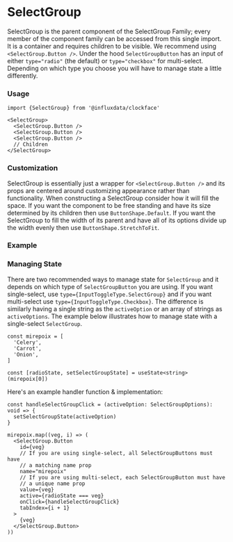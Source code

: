 # SelectGroup

SelectGroup is the parent component of the SelectGroup Family; every member of the component family can be accessed from this single import. It is a container and requires children to be visible. We recommend using `<SelectGroup.Button />`. Under the hood `SelectGroupButton` has an input of either `type="radio"` (the default) or `type="checkbox"` for multi-select. Depending on which type you choose you will have to manage state a little differently.

### Usage
```tsx
import {SelectGroup} from '@influxdata/clockface'
```
```tsx
<SelectGroup>
  <SelectGroup.Button />
  <SelectGroup.Button />
  <SelectGroup.Button />
  // Children
</SelectGroup>
```

### Customization

SelectGroup is essentially just a wrapper for `<SelectGroup.Button />` and its props are centered around customizing appearance rather than functionality. When constructing a SelectGroup consider how it will fill the space. If you want the component to be free standing and have its size determined by its children then use `ButtonShape.Default`. If you want the SelectGroup to fill the width of its parent and have all of its options divide up the width evenly then use `ButtonShape.StretchToFit`.

### Example
<!-- STORY -->

### Managing State

There are two recommended ways to manage state for `SelectGroup` and it depends on which type of `SelectGroupButton` you are using. If you want single-select, use `type={InputToggleType.SelectGroup}` and if you want multi-select use `type={InputToggleType.Checkbox}`. The difference is similarly having a single string as the `activeOption` or an array of strings as `activeOptions`. The example below illustrates how to manage state with a single-select `SelectGroup`.

```tsx
const mirepoix = [
  'Celery',
  'Carrot',
  'Onion',
]
```
```tsx
const [radioState, setSelectGroupState] = useState<string>(mirepoix[0])
```

Here's an example handler function & implementation:

```tsx
const handleSelectGroupClick = (activeOption: SelectGroupOptions): void => {
  setSelectGroupState(activeOption)
}
```
```tsx
mirepoix.map((veg, i) => (
  <SelectGroup.Button
    id={veg}
    // If you are using single-select, all SelectGroupButtons must have
    // a matching name prop
    name="mirepoix"
    // If you are using multi-select, each SelectGroupButton must have
    // a unique name prop
    value={veg}
    active={radioState === veg}
    onClick={handleSelectGroupClick}
    tabIndex={i + 1}
  >
    {veg}
  </SelectGroup.Button>
))
```


<!-- STORY HIDE START -->

<!-- STORY HIDE END -->

<!-- PROPS -->

